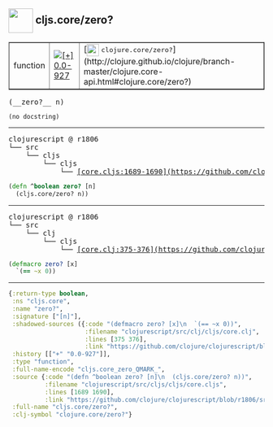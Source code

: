 ## <img width="48px" valign="middle" src="http://i.imgur.com/Hi20huC.png"> cljs.core/zero?

 <table border="1">
<tr>
<td>function</td>
<td><a href="https://github.com/cljsinfo/api-refs/tree/0.0-927"><img valign="middle" alt="[+] 0.0-927" src="https://img.shields.io/badge/+-0.0--927-lightgrey.svg"></a> </td>
<td>
[<img height="24px" valign="middle" src="http://i.imgur.com/1GjPKvB.png"> <samp>clojure.core/zero?</samp>](http://clojure.github.io/clojure/branch-master/clojure.core-api.html#clojure.core/zero?)
</td>
</tr>
</table>

 <samp>
(__zero?__ n)<br>
</samp>

```
(no docstring)
```

---

 <pre>
clojurescript @ r1806
└── src
    └── cljs
        └── cljs
            └── <ins>[core.cljs:1689-1690](https://github.com/clojure/clojurescript/blob/r1806/src/cljs/cljs/core.cljs#L1689-L1690)</ins>
</pre>

```clj
(defn ^boolean zero? [n]
  (cljs.core/zero? n))
```


---

 <pre>
clojurescript @ r1806
└── src
    └── clj
        └── cljs
            └── <ins>[core.clj:375-376](https://github.com/clojure/clojurescript/blob/r1806/src/clj/cljs/core.clj#L375-L376)</ins>
</pre>

```clj
(defmacro zero? [x]
  `(== ~x 0))
```

---

```clj
{:return-type boolean,
 :ns "cljs.core",
 :name "zero?",
 :signature ["[n]"],
 :shadowed-sources ({:code "(defmacro zero? [x]\n  `(== ~x 0))",
                     :filename "clojurescript/src/clj/cljs/core.clj",
                     :lines [375 376],
                     :link "https://github.com/clojure/clojurescript/blob/r1806/src/clj/cljs/core.clj#L375-L376"}),
 :history [["+" "0.0-927"]],
 :type "function",
 :full-name-encode "cljs.core_zero_QMARK_",
 :source {:code "(defn ^boolean zero? [n]\n  (cljs.core/zero? n))",
          :filename "clojurescript/src/cljs/cljs/core.cljs",
          :lines [1689 1690],
          :link "https://github.com/clojure/clojurescript/blob/r1806/src/cljs/cljs/core.cljs#L1689-L1690"},
 :full-name "cljs.core/zero?",
 :clj-symbol "clojure.core/zero?"}

```
